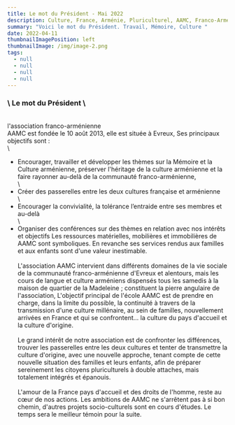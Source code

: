 ```yaml
---
title: Le mot du Président - Mai 2022
description: Culture, France, Arménie, Pluriculturel, AAMC, Franco-Arménienne,
summary: "Voici le mot du Président. Travail, Mémoire, Culture "
date: 2022-04-11
thumbnailImagePosition: left
thumbnailImage: /img/image-2.png
tags:
  - null
  - null
  - null
  - null
---
```

### <!--StartFragment-->

### \    Le mot du Président \
\
    l'association franco-arménienne \
AAMC est fondée le 10 août 2013, elle est située à Evreux, Ses principaux objectifs sont : \
\
- Encourager, travailler et développer les thèmes sur la Mémoire et la Culture arménienne, préserver l'héritage de la culture arménienne et la faire rayonner au-delà de la communauté franco-arménienne,\
 \
- Créer des passerelles entre les deux cultures française et arménienne \
\
- Encourager la convivialité, la tolérance l’entraide entre ses membres et au-delà\
\
 - Organiser des conférences sur des thèmes en relation avec nos intérêts et objectifs Les ressources matérielles, mobilières et immobilières de AAMC sont symboliques. En revanche ses services rendus aux familles et aux enfants sont d'une valeur inestimable. \
\
L'association AAMC intervient dans différents domaines de la vie sociale de la communauté franco-arménienne d'Evreux et alentours, mais les cours de langue et culture arméniens dispensés tous les samedis à la maison de quartier de la Madeleine ; constituent la pierre angulaire de l'association, L'objectif principal de l'école AAMC est de prendre en charge, dans la limite du possible, la continuité à travers de la transmission d'une culture millénaire, au sein de familles, nouvellement arrivées en France et qui se confrontent... la culture du pays d'accueil et la culture d'origine. \
\
Le grand intérêt de notre association est de confronter les différences, trouver les passerelles entre les deux cultures et tenter de transmettre la culture d'origine, avec une nouvelle approche, tenant compte de cette nouvelle situation des familles et leurs enfants, afin de préparer sereinement les citoyens pluriculturels à double attaches, mais totalement intégrés et épanouis. \
\
L'amour de la France pays d'accueil et des droits de l'homme, reste au cœur de nos actions. Les ambitions de AAMC ne s'arrêtent pas à si bon chemin, d'autres projets socio-culturels sont en cours d'études. Le temps sera le meilleur témoin pour la suite.

<!--EndFragment-->